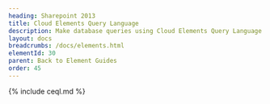 ```yaml
---
heading: Sharepoint 2013
title: Cloud Elements Query Language
description: Make database queries using Cloud Elements Query Language.
layout: docs
breadcrumbs: /docs/elements.html
elementId: 30
parent: Back to Element Guides
order: 45
---
```


{% include ceql.md %}
